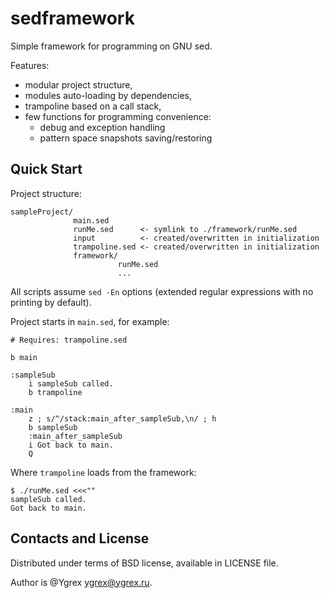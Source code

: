 # sedframework
Simple framework for programming on GNU sed.

Features:
* modular project structure,
* modules auto-loading by dependencies,
* trampoline based on a call stack,
* few functions for programming convenience:
  * debug and exception handling
  * pattern space snapshots saving/restoring

## Quick Start

Project structure:
```
sampleProject/
              main.sed
              runMe.sed      <- symlink to ./framework/runMe.sed
              input          <- created/overwritten in initialization
              trampoline.sed <- created/overwritten in initialization
              framework/
                        runMe.sed
                        ...
```
All scripts assume `sed -En` options (extended regular expressions with no
printing by default).

Project starts in `main.sed`, for example:
```
# Requires: trampoline.sed

b main

:sampleSub
	i sampleSub called.
	b trampoline

:main
	z ; s/^/stack:main_after_sampleSub,\n/ ; h
	b sampleSub
	:main_after_sampleSub
	i Got back to main.
	Q
```
Where `trampoline` loads from the framework:
```
$ ./runMe.sed <<<""
sampleSub called.
Got back to main.
```

## Contacts and License

Distributed under terms of BSD license, available in LICENSE file.

Author is @Ygrex <ygrex@ygrex.ru>.
